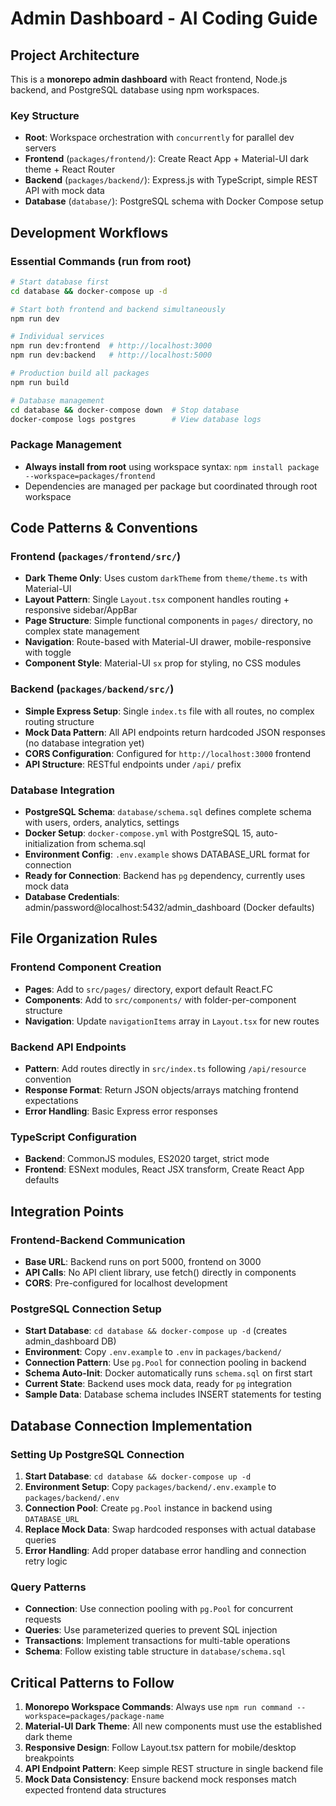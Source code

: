 # Admin Dashboard - AI Coding Guide

## Project Architecture

This is a **monorepo admin dashboard** with React frontend, Node.js backend, and PostgreSQL database using npm workspaces.

### Key Structure
- **Root**: Workspace orchestration with `concurrently` for parallel dev servers
- **Frontend** (`packages/frontend/`): Create React App + Material-UI dark theme + React Router
- **Backend** (`packages/backend/`): Express.js with TypeScript, simple REST API with mock data
- **Database** (`database/`): PostgreSQL schema with Docker Compose setup

## Development Workflows

### Essential Commands (run from root)
```bash
# Start database first
cd database && docker-compose up -d

# Start both frontend and backend simultaneously
npm run dev

# Individual services
npm run dev:frontend  # http://localhost:3000
npm run dev:backend   # http://localhost:5000

# Production build all packages
npm run build

# Database management
cd database && docker-compose down  # Stop database
docker-compose logs postgres        # View database logs
```

### Package Management
- **Always install from root** using workspace syntax: `npm install package --workspace=packages/frontend`
- Dependencies are managed per package but coordinated through root workspace

## Code Patterns & Conventions

### Frontend (`packages/frontend/src/`)
- **Dark Theme Only**: Uses custom `darkTheme` from `theme/theme.ts` with Material-UI
- **Layout Pattern**: Single `Layout.tsx` component handles routing + responsive sidebar/AppBar
- **Page Structure**: Simple functional components in `pages/` directory, no complex state management
- **Navigation**: Route-based with Material-UI drawer, mobile-responsive with toggle
- **Component Style**: Material-UI `sx` prop for styling, no CSS modules

### Backend (`packages/backend/src/`)
- **Simple Express Setup**: Single `index.ts` file with all routes, no complex routing structure
- **Mock Data Pattern**: All API endpoints return hardcoded JSON responses (no database integration yet)
- **CORS Configuration**: Configured for `http://localhost:3000` frontend
- **API Structure**: RESTful endpoints under `/api/` prefix

### Database Integration
- **PostgreSQL Schema**: `database/schema.sql` defines complete schema with users, orders, analytics, settings
- **Docker Setup**: `docker-compose.yml` with PostgreSQL 15, auto-initialization from schema.sql
- **Environment Config**: `.env.example` shows DATABASE_URL format for connection
- **Ready for Connection**: Backend has `pg` dependency, currently uses mock data
- **Database Credentials**: admin/password@localhost:5432/admin_dashboard (Docker defaults)

## File Organization Rules

### Frontend Component Creation
- **Pages**: Add to `src/pages/` directory, export default React.FC
- **Components**: Add to `src/components/` with folder-per-component structure
- **Navigation**: Update `navigationItems` array in `Layout.tsx` for new routes

### Backend API Endpoints
- **Pattern**: Add routes directly in `src/index.ts` following `/api/resource` convention
- **Response Format**: Return JSON objects/arrays matching frontend expectations
- **Error Handling**: Basic Express error responses

### TypeScript Configuration
- **Backend**: CommonJS modules, ES2020 target, strict mode
- **Frontend**: ESNext modules, React JSX transform, Create React App defaults

## Integration Points

### Frontend-Backend Communication
- **Base URL**: Backend runs on port 5000, frontend on 3000
- **API Calls**: No API client library, use fetch() directly in components
- **CORS**: Pre-configured for localhost development

### PostgreSQL Connection Setup
- **Start Database**: `cd database && docker-compose up -d` (creates admin_dashboard DB)
- **Environment**: Copy `.env.example` to `.env` in `packages/backend/`
- **Connection Pattern**: Use `pg.Pool` for connection pooling in backend
- **Schema Auto-Init**: Docker automatically runs `schema.sql` on first start
- **Current State**: Backend uses mock data, ready for `pg` integration
- **Sample Data**: Database schema includes INSERT statements for testing

## Database Connection Implementation

### Setting Up PostgreSQL Connection
1. **Start Database**: `cd database && docker-compose up -d`
2. **Environment Setup**: Copy `packages/backend/.env.example` to `packages/backend/.env`
3. **Connection Pool**: Create `pg.Pool` instance in backend using `DATABASE_URL`
4. **Replace Mock Data**: Swap hardcoded responses with actual database queries
5. **Error Handling**: Add proper database error handling and connection retry logic

### Query Patterns
- **Connection**: Use connection pooling with `pg.Pool` for concurrent requests
- **Queries**: Use parameterized queries to prevent SQL injection
- **Transactions**: Implement transactions for multi-table operations
- **Schema**: Follow existing table structure in `database/schema.sql`

## Critical Patterns to Follow

1. **Monorepo Workspace Commands**: Always use `npm run command --workspace=packages/package-name`
2. **Material-UI Dark Theme**: All new components must use the established dark theme
3. **Responsive Design**: Follow Layout.tsx pattern for mobile/desktop breakpoints
4. **API Endpoint Pattern**: Keep simple REST structure in single backend file
5. **Mock Data Consistency**: Ensure backend mock responses match expected frontend data structures